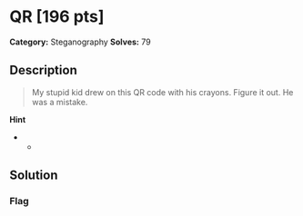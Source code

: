 # QR [196 pts]

**Category:** Steganography
**Solves:** 79

## Description
>My stupid kid drew on this QR code with his crayons. Figure it out. He was a mistake.

**Hint**
* -

## Solution

### Flag

